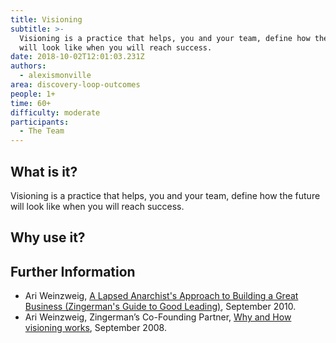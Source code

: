 ```yaml
---
title: Visioning
subtitle: >-
  Visioning is a practice that helps, you and your team, define how the future
  will look like when you will reach success.
date: 2018-10-02T12:01:03.231Z
authors:
  - alexismonville
area: discovery-loop-outcomes
people: 1+
time: 60+
difficulty: moderate
participants:
  - The Team
---
```

## What is it?
Visioning is a practice that helps, you and your team, define how the future will look like when you will reach success.

## Why use it? 

## Further Information

* Ari Weinzweig, [A Lapsed Anarchist's Approach to Building a Great Business (Zingerman's Guide to Good Leading)](https://www.goodreads.com/book/show/9539417-a-lapsed-anarchist-s-approach-to-building-a-great-business), September 2010.
* Ari Weinzweig, Zingerman’s Co-Founding Partner, [Why and How visioning works](https://www.zingtrain.com/content/why-and-how-visioning-works), September 2008.


